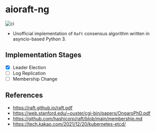 # aioraft-ng
![ci](https://github.com/lablup/raft-py/workflows/default/badge.svg)
* Unofficial implementation of `Raft` consensus algorithm written in asyncio-based Python 3.

## Implementation Stages
- [x] Leader Election
- [ ] Log Replication
- [ ] Membership Change

## References
- https://raft.github.io/raft.pdf
- https://web.stanford.edu/~ouster/cgi-bin/papers/OngaroPhD.pdf
- https://github.com/hashicorp/raft/blob/main/membership.md
- https://tech.kakao.com/2021/12/20/kubernetes-etcd/
